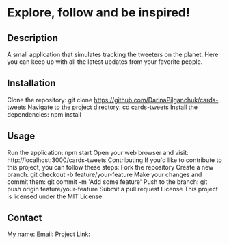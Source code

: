 # Explore, follow and be inspired!
## Description 
A small application that simulates tracking the  tweeters on the planet. Here you can keep up with all the latest updates from your favorite people.

## Installation
Clone the repository: git clone https://github.com/DarinaPilganchuk/cards-tweets
Navigate to the project directory: cd cards-tweets
Install the dependencies: npm install
## Usage
Run the application: npm start
Open your web browser and visit: http://localhost:3000/cards-tweets
Contributing
If you'd like to contribute to this project, you can follow these steps:
Fork the repository
Create a new branch: git checkout -b feature/your-feature
Make your changes and commit them: git commit -m 'Add some feature'
Push to the branch: git push origin feature/your-feature
Submit a pull request
License
This project is licensed under the MIT License.

## Contact
My name: 
Email: 
Project Link: 
